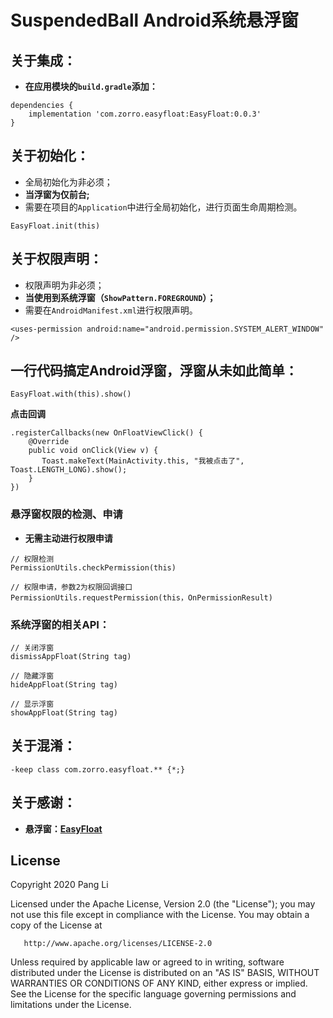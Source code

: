 # SuspendedBall Android系统悬浮窗
## 关于集成：
- **在应用模块的`build.gradle`添加：**
```
dependencies {
    implementation 'com.zorro.easyfloat:EasyFloat:0.0.3'
}
```
## 关于初始化：
- 全局初始化为非必须；
- **当浮窗为仅前台;**
- 需要在项目的`Application`中进行全局初始化，进行页面生命周期检测。
```
EasyFloat.init(this)
```
## 关于权限声明：
- 权限声明为非必须；
- **当使用到系统浮窗（`ShowPattern.FOREGROUND`）；**
- 需要在`AndroidManifest.xml`进行权限声明。
```
<uses-permission android:name="android.permission.SYSTEM_ALERT_WINDOW" />
```

## 一行代码搞定Android浮窗，浮窗从未如此简单：
```
EasyFloat.with(this).show()
```
**点击回调**
```
.registerCallbacks(new OnFloatViewClick() {
    @Override
    public void onClick(View v) {
       Toast.makeText(MainActivity.this, "我被点击了", Toast.LENGTH_LONG).show();
    }
})
```
### 悬浮窗权限的检测、申请
- **无需主动进行权限申请**
```
// 权限检测
PermissionUtils.checkPermission(this)

// 权限申请，参数2为权限回调接口
PermissionUtils.requestPermission(this，OnPermissionResult)
```
### 系统浮窗的相关API：
```
// 关闭浮窗
dismissAppFloat(String tag)

// 隐藏浮窗
hideAppFloat(String tag)

// 显示浮窗
showAppFloat(String tag)
```
## 关于混淆：
```
-keep class com.zorro.easyfloat.** {*;}
```
## 关于感谢：
- **悬浮窗：[EasyFloat](https://github.com/princekin-f/EasyFloat)**

License
-------

   Copyright 2020 Pang Li

   Licensed under the Apache License, Version 2.0 (the "License");
   you may not use this file except in compliance with the License.
   You may obtain a copy of the License at

       http://www.apache.org/licenses/LICENSE-2.0

   Unless required by applicable law or agreed to in writing, software
   distributed under the License is distributed on an "AS IS" BASIS,
   WITHOUT WARRANTIES OR CONDITIONS OF ANY KIND, either express or implied.
   See the License for the specific language governing permissions and
   limitations under the License.